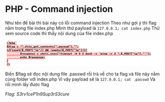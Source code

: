 # PHP - Command injection

Như tên đề bài thì bài này có lỗi command injection
Theo như gợi ý thì flag nằm trong file index.php
Mình thử payload là ```127.0.0.1; cat index.php```
Thử xem source code thì thấy nội dung của file index.php

![alt text](image.png)

Biến $flag sẽ đọc nội dung file .passwd rồi trả về cho ta flag và file này nằm cùng folder với index.php
Vì vậy payload sẽ là ```127.0.0.1; cat .passwd```
Và rồi mình lấy được flag

*Flag: S3rv1ceP1n9Sup3rS3cure*